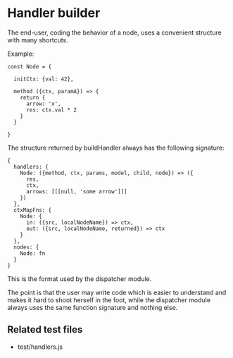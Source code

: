 # Handler builder

The end-user, coding the behavior of a node, uses a convenient structure with many shortcuts. 

Example:
```
const Node = {

  initCtx: {val: 42},

  method ({ctx, paramA}) => {
    return {
      arrow: 'x',
      res: ctx.val * 2
    }
  }

}
```

The structure returned by buildHandler always has the following signature:
```
{
  handlers: {
    Node: ({method, ctx, params, model, child, node}) => ({
      res,
      ctx,
      arrows: [[[null, 'some arrow']]]
    })
  },
  ctxMapFns: {
    Node: {
      in: ({src, localNodeName}) => ctx,
      out: ({src, localNodeName, returned}) => ctx
    }
  },
  nodes: {
    Node: fn
  }
}

```

This is the format used by the dispatcher module.

The point is that the user may write code which is easier to understand and makes it hard to shoot herself in the foot, while the dispatcher module always uses the same function signature and nothing else.

## Related test files
- test/handlers.js